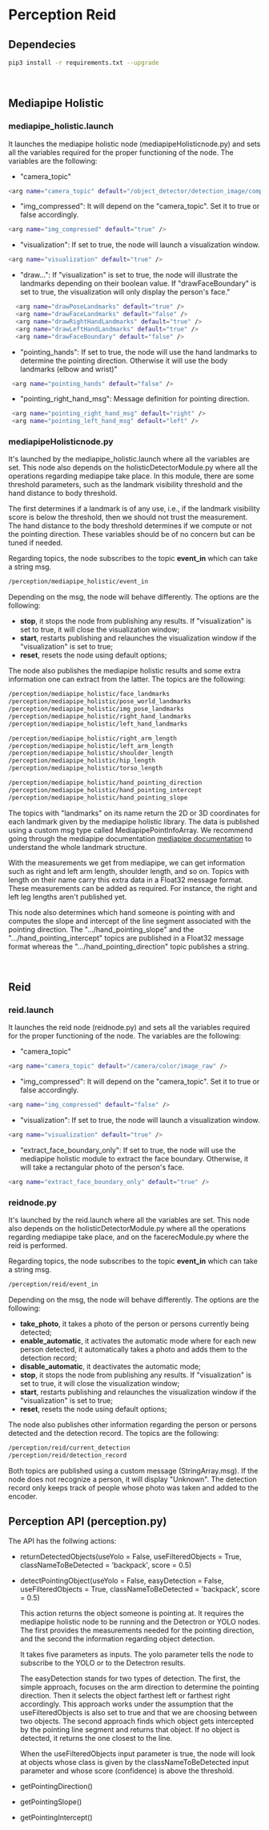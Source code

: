 # Perception Reid

## Dependecies
```bash
pip3 install -r requirements.txt --upgrade
```
&nbsp;

## Mediapipe Holistic
### **mediapipe_holistic.launch**
It launches the mediapipe holistic node (mediapipeHolisticnode.py) and sets all the variables required for the proper functioning of the node. The variables are the following:

- "camera_topic"
```bash
<arg name="camera_topic" default="/object_detector/detection_image/compressed" />
```

- "img_compressed": It will depend on the "camera_topic". Set it to true or false accordingly.
```bash
<arg name="img_compressed" default="true" />
```

- "visualization": If set to true, the node will launch a visualization window.
```bash
<arg name="visualization" default="true" />
```

- "draw...": If "visualization" is set to true, the node will illustrate the landmarks depending on their boolean value. If "drawFaceBoundary" is set to true, the visualization will only display the person's face."
```bash
  <arg name="drawPoseLandmarks" default="true" />
  <arg name="drawFaceLandmarks" default="false" />
  <arg name="drawRightHandLandmarks" default="true" />
  <arg name="drawLeftHandLandmarks" default="true" />
  <arg name="drawFaceBoundary" default="false" />
```

- "pointing_hands": If set to true, the node will use the hand landmarks to determine the pointing direction. Otherwise it will use the body landmarks (elbow and wrist)"
```bash
 <arg name="pointing_hands" default="false" />
```

- "pointing_right_hand_msg": Message definition for pointing direction.
```bash
 <arg name="pointing_right_hand_msg" default="right" />
 <arg name="pointing_left_hand_msg" default="left" />
```

### **mediapipeHolisticnode.py**
It's launched by the mediapipe_holistic.launch where all the variables are set. This node also depends on the holisticDetectorModule.py where all the operations regarding mediapipe take place. In this module, there are some threshold parameters, such as the landmark visibility threshold and the hand distance to body threshold. 

The first determines if a landmark is of any use, i.e., if the landmark visibility score is below the threshold, then we should not trust the measurement. The hand distance to the body threshold determines if we compute or not the pointing direction. 
These variables should be of no concern but can be tuned if needed.

Regarding topics, the node subscribes to the topic **event_in** which can take a string msg. 
```bash
/perception/mediapipe_holistic/event_in
```

Depending on the msg, the node will behave differently. The options are the following:
- **stop**, it stops the node from publishing any results. If "visualization" is set to true, it will close the visualization window;
- **start**, restarts publishing and relaunches the visualization window if the "visualization" is set to true;
- **reset**, resets the node using default options;

The node also publishes the mediapipe holistic results and some extra information one can extract from the latter. The topics are the following:

```bash
/perception/mediapipe_holistic/face_landmarks
/perception/mediapipe_holistic/pose_world_landmarks
/perception/mediapipe_holistic/img_pose_landmarks
/perception/mediapipe_holistic/right_hand_landmarks
/perception/mediapipe_holistic/left_hand_landmarks

/perception/mediapipe_holistic/right_arm_length
/perception/mediapipe_holistic/left_arm_length
/perception/mediapipe_holistic/shoulder_length
/perception/mediapipe_holistic/hip_length
/perception/mediapipe_holistic/torso_length

/perception/mediapipe_holistic/hand_pointing_direction
/perception/mediapipe_holistic/hand_pointing_intercept
/perception/mediapipe_holistic/hand_pointing_slope
```

The topics with "landmarks" on its name return the 2D or 3D coordinates for each landmark given by the mediapipe holistic library. The data is published using a custom msg type called MediapipePointInfoArray. We recommend going through the mediapipe documentation <a href="https://google.github.io/mediapipe/solutions/holistic.html" target="_blank">mediapipe documentation</a> to understand the whole landmark structure.

With the measurements we get from mediapipe, we can get information such as right and left arm length, shoulder length, and so on. Topics with length on their name carry this extra data in a Float32 message format. These measurements can be added as required. For instance, the right and left leg lengths aren't published yet.

This node also determines which hand someone is pointing with and computes the slope and intercept of the line segment associated with the pointing direction. The ".../hand_pointing_slope" and the ".../hand_pointing_intercept" topics are published in a Float32 message format whereas the ".../hand_pointing_direction" topic publishes a string.

&nbsp;

## Reid
### **reid.launch**
It launches the reid node (reidnode.py) and sets all the variables required for the proper functioning of the node. The variables are the following:

- "camera_topic"
```bash
<arg name="camera_topic" default="/camera/color/image_raw" />
```

- "img_compressed": It will depend on the "camera_topic". Set it to true or false accordingly.
```bash
<arg name="img_compressed" default="false" />
```

- "visualization": If set to true, the node will launch a visualization window.
```bash
<arg name="visualization" default="true" />
```

- "extract_face_boundary_only": If set to true, the node will use the mediapipe holistic module to extract the face boundary. Otherwise, it will take a rectangular photo of the person's face.
```bash
<arg name="extract_face_boundary_only" default="true" />
```

### **reidnode.py**
It's launched by the reid.launch where all the variables are set. This node also depends on the holisticDetectorModule.py where all the operations regarding mediapipe take place, and on the facerecModule.py where the reid is performed. 

Regarding topics, the node subscribes to the topic **event_in** which can take a string msg. 
```bash
/perception/reid/event_in
```

Depending on the msg, the node will behave differently. The options are the following:
- **take_photo**, it takes a photo of the person or persons currently being detected;
- **enable_automatic**, it activates the automatic mode where for each new person detected, it automatically takes a photo and adds them to the detection record;
- **disable_automatic**, it deactivates the automatic mode;
- **stop**, it stops the node from publishing any results. If "visualization" is set to true, it will close the visualization window;
- **start**, restarts publishing and relaunches the visualization window if the "visualization" is set to true;
- **reset**, resets the node using default options;

The node also publishes other information regarding the person or persons detected and the detection record. The topics are the following:

```bash
/perception/reid/current_detection
/perception/reid/detection_record
```

Both topics are published using a custom message (StringArray.msg). If the node does not recognize a person, it will display "Unknown". The detection record only keeps track of people whose photo was taken and added to the encoder.


## Perception API (perception.py)


The API has the follwing actions:

- returnDetectedObjects(useYolo = False, useFilteredObjects = True, classNameToBeDetected = 'backpack', score = 0.5)


- detectPointingObject(useYolo = False, easyDetection = False, useFilteredObjects = True, classNameToBeDetected = 'backpack', score = 0.5)
  
  This action returns the object someone is pointing at. It requires the mediapipe holistic node to be running and the Detectron or YOLO nodes. The first provides the measurements needed for the pointing direction, and the second the information regarding object detection.

  It takes five parameters as inputs. The yolo parameter tells the node to subscribe to the YOLO or to the Detectron results. 
  
  The easyDetection stands for two types of detection. The first, the simple approach, focuses on the arm direction to determine the pointing direction. Then it selects the object farthest left or farthest right accordingly. This approach works under the assumption that the useFilteredObjects is also set to true and that we are choosing between two objects. 
  The second approach finds which object gets intercepted by the pointing line segment and returns that object. If no object is detected, it returns the one closest to the line.
  
  When the useFilteredObjects input parameter is true, the node will look at objects whose class is given by the classNameToBeDetected input parameter and whose score (confidence) is above the threshold. 


- getPointingDirection()

- getPointingSlope()

- getPointingIntercept()



